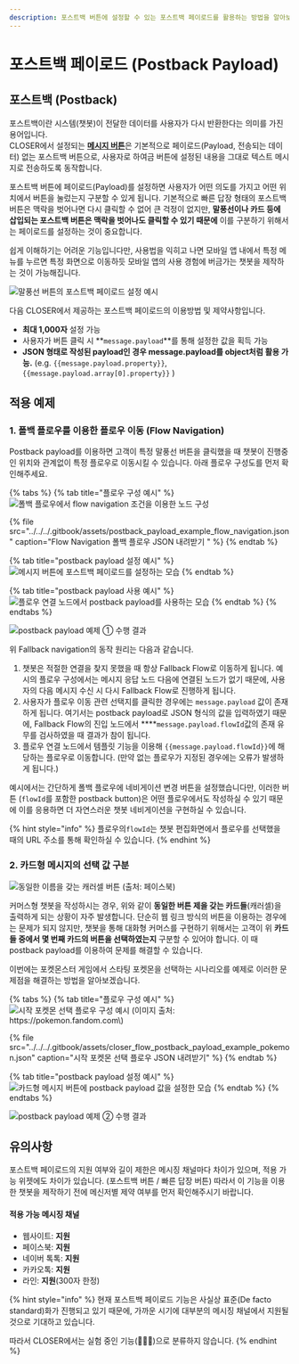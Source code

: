 ```yaml
---
description: 포스트백 버튼에 설정할 수 있는 포스트백 페이로드를 활용하는 방법을 알아보세요.
---
```


# 포스트백 페이로드 \(Postback Payload\)

## 포스트백 \(Postback\)

포스트백이란 시스템\(챗봇\)이 전달한 데이터를 사용자가 다시 반환한다는 의미를 가진 용어입니다.   
CLOSER에서 설정되는 [**메시지 버튼**](../node/response.md#undefined-2)은 기본적으로 페이로드\(Payload, 전송되는 데이터\) 없는 포스트백 버튼으로, 사용자로 하여금 버튼에 설정된 내용을 그대로 텍스트 메시지로 전송하도록 동작합니다.

포스트백 버튼에 페이로드\(Payload\)를 설정하면 사용자가 어떤 의도를 가지고 어떤 위치에서 버튼을 눌렀는지 구분할 수 있게 됩니다. 기본적으로 빠른 답장 형태의 포스트백 버튼은 맥락을 벗어나면 다시 클릭할 수 없어 큰 걱정이 없지만, **말풍선이나 카드 등에 삽입되는 포스트백 버튼은 맥락을 벗어나도 클릭할 수 있기 때문에** 이를 구분하기 위해서는 페이로드를 설정하는 것이 중요합니다. 

쉽게 이해하기는 어려운 기능입니다만, 사용법을 익히고 나면 모바일 앱 내에서 특정 메뉴를 누르면 특정 화면으로 이동하듯 모바일 앱의 사용 경험에 버금가는 챗봇을 제작하는 것이 가능해집니다.

![&#xB9D0;&#xD48D;&#xC120; &#xBC84;&#xD2BC;&#xC758; &#xD3EC;&#xC2A4;&#xD2B8;&#xBC31; &#xD398;&#xC774;&#xB85C;&#xB4DC; &#xC124;&#xC815; &#xC608;&#xC2DC;](../../../.gitbook/assets/message-form-text-button-postback-2.png)

다음 CLOSER에서 제공하는 포스트백 페이로드의 이용방법 및 제약사항입니다.

* **최대 1,000자** 설정 가능
* 사용자가 버튼 클릭 시 **`message.payload`**를 통해 설정한 값을 획득 가능
* **JSON 형태로 작성된 payload인 경우 message.payload를 object처럼 활용 가능.** \(e.g. `{{message.payload.property}}`, `{{message.payload.array[0].property}}` \)

## 적용 예제

### 1. 폴백 플로우를 이용한 플로우 이동 \(Flow Navigation\)

Postback payload를 이용하면 고객이 특정 말풍선 버튼을 클릭했을 때 챗봇이 진행중인 위치와 관계없이 특정 플로우로 이동시킬 수 있습니다. 아래 플로우 구성도를 먼저 확인해주세요.

{% tabs %}
{% tab title="플로우 구성 예시" %}
![&#xD3F4;&#xBC31; &#xD50C;&#xB85C;&#xC6B0;&#xC5D0;&#xC11C; flow navigation &#xC870;&#xAC74;&#xC744; &#xC774;&#xC6A9;&#xD55C; &#xB178;&#xB4DC; &#xAD6C;&#xC131;](../../../.gitbook/assets/postback-payload-example1.png)

{% file src="../../../.gitbook/assets/postback\_payload\_example\_flow\_navigation.json" caption="Flow Navigation 폴백 플로우 JSON 내려받기 " %}
{% endtab %}

{% tab title="postback payload 설정 예시" %}
![&#xBA54;&#xC2DC;&#xC9C0; &#xBC84;&#xD2BC;&#xC5D0; &#xD3EC;&#xC2A4;&#xD2B8;&#xBC31; &#xD398;&#xC774;&#xB85C;&#xB4DC;&#xB97C; &#xC124;&#xC815;&#xD558;&#xB294; &#xBAA8;&#xC2B5;](../../../.gitbook/assets/postback-payload-example-fallback.png)
{% endtab %}

{% tab title="postback payload 사용 예시" %}
![&#xD50C;&#xB85C;&#xC6B0; &#xC5F0;&#xACB0; &#xB178;&#xB4DC;&#xC5D0;&#xC11C; postback payload&#xB97C; &#xC0AC;&#xC6A9;&#xD558;&#xB294; &#xBAA8;&#xC2B5;](../../../.gitbook/assets/postback-payload-example3.png)
{% endtab %}
{% endtabs %}

![postback payload &#xC608;&#xC81C; &#x2460; &#xC218;&#xD589; &#xACB0;&#xACFC;](../../../.gitbook/assets/postback-payload-example4.png)

위 Fallback navigation의 동작 원리는 다음과 같습니다.

1. 챗봇은 적절한 연결을 찾지 못했을 때 항상 Fallback Flow로 이동하게 됩니다. 예시의 플로우 구성에서는 메시지 응답 노드 다음에 연결된 노드가 없기 때문에, 사용자의 다음 메시지 수신 시 다시 Fallback Flow로 진행하게 됩니다.
2. 사용자가 플로우 이동 관련 선택지를 클릭한 경우에는 `message.payload` 값이 존재하게 됩니다. 여기서는 postback payload로 JSON 형식의 값을 입력하였기 때문에, Fallback Flow의 진입 노드에서 ****`message.payload.flowId`값의 존재 유무를 검사하였을 때 결과가 참이 됩니다.
3. 플로우 연결 노드에서 템플릿 기능을 이용해 `{{message.payload.flowId}}`에 해당하는 플로우로 이동합니다. \(만약 없는 플로우가 지정된 경우에는 오류가 발생하게 됩니다.\) 

예시에서는 간단하게 폴백 플로우에 네비게이션 변경 버튼을 설정했습니다만, 이러한 버튼 \(`flowId`를 포함한 postback button\)은 어떤 플로우에서도 작성하실 수 있기 때문에 이를 응용하면 더 자연스러운 챗봇 네비게이션을 구현하실 수 있습니다. 

{% hint style="info" %}
플로우의`flowId`는 챗봇 편집화면에서 플로우를 선택했을 때의 URL 주소를 통해 확인하실 수 있습니다.
{% endhint %}

### 2. 카드형 메시지의 선택 값 구분

![&#xB3D9;&#xC77C;&#xD55C; &#xC774;&#xB984;&#xC744; &#xAC16;&#xB294; &#xCE90;&#xB7EC;&#xC140; &#xBC84;&#xD2BC; \(&#xCD9C;&#xCC98;: &#xD398;&#xC774;&#xC2A4;&#xBD81;\) ](../../../.gitbook/assets/image%20%2826%29.png)

커머스형 챗봇을 작성하시는 경우, 위와 같이 **동일한 버튼 제을 갖는 카드들**\(캐러셀\)을 출력하게 되는 상황이 자주 발생합니다. 단순히 웹 링크 방식의 버튼을 이용하는 경우에는 문제가 되지 않지만, 챗봇을 통해 대화형 커머스를 구현하기 위해서는 고객이 위 **카드들 중에서 몇 번째 카드의 버튼을 선택하였는지** 구분할 수 있어야 합니다. 이 때 postback payload를 이용하여 문제를 해결할 수 있습니다.

이번에는 포켓몬스터 게임에서 스타팅 포켓몬을 선택하는 시나리오를 예제로 이러한 문제점을 해결하는 방법을 알아보겠습니다.

{% tabs %}
{% tab title="플로우 구성 예시" %}
![&#xC2DC;&#xC791; &#xD3EC;&#xCF13;&#xBAAC; &#xC120;&#xD0DD; &#xD50C;&#xB85C;&#xC6B0; &#xAD6C;&#xC131; &#xC608;&#xC2DC; \(&#xC774;&#xBBF8;&#xC9C0; &#xCD9C;&#xCC98;: https://pokemon.fandom.com\)](../../../.gitbook/assets/postback-payload-example6.png)

{% file src="../../../.gitbook/assets/closer\_flow\_postback\_payload\_example\_pokemon.json" caption="시작 포켓몬 선택 플로우 JSON 내려받기" %}
{% endtab %}

{% tab title="postback payload 설정 예시" %}
![&#xCE74;&#xB4DC;&#xD615; &#xBA54;&#xC2DC;&#xC9C0; &#xBC84;&#xD2BC;&#xC5D0; postback payload &#xAC12;&#xC744; &#xC124;&#xC815;&#xD55C; &#xBAA8;&#xC2B5;](../../../.gitbook/assets/postback-payload-example-pokemon.png)
{% endtab %}
{% endtabs %}

![postback payload &#xC608;&#xC81C; &#x2461; &#xC218;&#xD589; &#xACB0;&#xACFC;](../../../.gitbook/assets/postback-payload-example5.gif)

## 유의사항

포스트백 페이로드의 지원 여부와 길이 제한은 메시징 채널마다 차이가 있으며, 적용 가능 위젯에도 차이가 있습니다. \(포스트백 버튼 / 빠른 답장 버튼\) 따라서 이 기능을 이용한 챗봇을 제작하기 전에 메신저별 제약 여부를 먼저 확인해주시기 바랍니다.

#### 적용 가능 메시징 채널

* 웹사이트: **지원**
* 페이스북: **지원**
* 네이버 톡톡: **지원**
* 카카오톡: **지원**
* 라인: **지원**\(300자 한정\)

{% hint style="info" %}
현재 포스트백 페이로드 기능은 사실상 표준\(De facto standard\)화가 진행되고 있기 때문에, 가까운 시기에 대부분의 메시징 채널에서 지원될 것으로 기대하고 있습니다. 

따라서 CLOSER에서는 실험 중인 기능\(👩🏻‍🔬\)으로 분류하지 않습니다.
{% endhint %}



